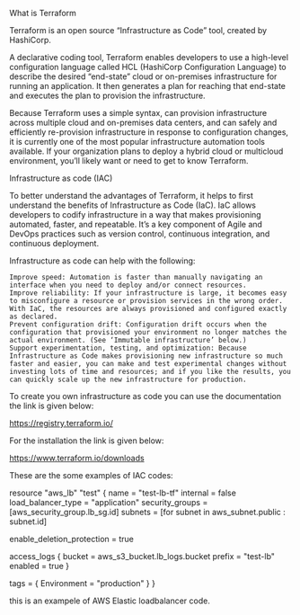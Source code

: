 What is Terraform


Terraform is an open source “Infrastructure as Code” tool, created by HashiCorp.

A declarative coding tool, Terraform enables developers to use a high-level configuration language called HCL (HashiCorp Configuration Language) to describe the desired “end-state” cloud or on-premises infrastructure for running an application. It then generates a plan for reaching that end-state and executes the plan to provision the infrastructure.

Because Terraform uses a simple syntax, can provision infrastructure across multiple cloud and on-premises data centers, and can safely and efficiently re-provision infrastructure in response to configuration changes, it is currently one of the most popular infrastructure automation tools available. If your organization plans to deploy a hybrid cloud or multicloud environment, you’ll likely want or need to get to know Terraform.




Infrastructure as code (IAC)


To better understand the advantages of Terraform, it helps to first understand the benefits of Infrastructure as Code (IaC). IaC allows developers to codify infrastructure in a way that makes provisioning automated, faster, and repeatable. It’s a key component of Agile and DevOps practices such as version control, continuous integration, and continuous deployment.

Infrastructure as code can help with the following:

    Improve speed: Automation is faster than manually navigating an interface when you need to deploy and/or connect resources.
    Improve reliability: If your infrastructure is large, it becomes easy to misconfigure a resource or provision services in the wrong order. With IaC, the resources are always provisioned and configured exactly as declared.
    Prevent configuration drift: Configuration drift occurs when the configuration that provisioned your environment no longer matches the actual environment. (See ‘Immutable infrastructure’ below.)
    Support experimentation, testing, and optimization: Because Infrastructure as Code makes provisioning new infrastructure so much faster and easier, you can make and test experimental changes without investing lots of time and resources; and if you like the results, you can quickly scale up the new infrastructure for production.



To create you own infrastructure as code you can use the documentation the link is given below:

https://registry.terraform.io/

For the installation the link is given below:

https://www.terraform.io/downloads


These are the some examples of IAC codes:

resource "aws_lb" "test" {
  name               = "test-lb-tf"
  internal           = false
  load_balancer_type = "application"
  security_groups    = [aws_security_group.lb_sg.id]
  subnets            = [for subnet in aws_subnet.public : subnet.id]

  enable_deletion_protection = true

  access_logs {
    bucket  = aws_s3_bucket.lb_logs.bucket
    prefix  = "test-lb"
    enabled = true
  }

  tags = {
    Environment = "production"
  }
}


this is an exampele of  AWS Elastic loadbalancer code.




